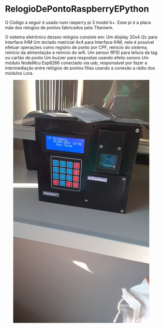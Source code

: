 # RelogioDePontoRaspberryEPython

O Código a seguir é usado num rasperry pi 3 model b+. Esse pi é a placa mãe dos relogios de pontos fabricados pela TItaniwm.

O sistema eletrônico desses relógios consiste em:
Um display 20x4 i2c para Interface IHM
Um teclado matricial 4x4 para Interface IHM, nele é possível efetuar operações como registro de ponto por CPF, reinicio do sistema, reinicio da alimentação e reinicio do wifi.
Um sensor RFID para leitura da tag ou cartão de ponto
Um buzzer para respostas usando efeito sonoro
Um módulo NodeMcu Esp8266 conectado via usb, responsável por fazer a intermediação entre relógios de pontos filias usando a conexão a rádio dos módulos Lora.

<p align="center">
  <img src=https://github.com/pkaislan123/RelogioDePontoRaspberryEPython/blob/main/relogio%20em%20funcionamento.jpg title="hover text">
</p>


